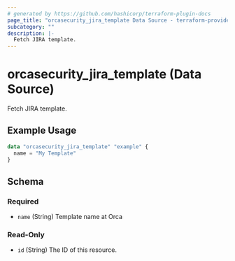 ```yaml
---
# generated by https://github.com/hashicorp/terraform-plugin-docs
page_title: "orcasecurity_jira_template Data Source - terraform-provider-orcasecurity"
subcategory: ""
description: |-
  Fetch JIRA template.
---
```


# orcasecurity_jira_template (Data Source)

Fetch JIRA template.

## Example Usage

```terraform
data "orcasecurity_jira_template" "example" {
  name = "My Template"
}
```

<!-- schema generated by tfplugindocs -->
## Schema

### Required

- `name` (String) Template name at Orca

### Read-Only

- `id` (String) The ID of this resource.


